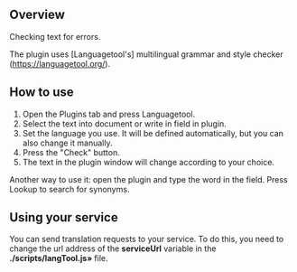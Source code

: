 ## Overview

Checking text for errors.

The plugin uses [Languagetool's] multilingual grammar and style checker (https://languagetool.org/).

## How to use

1. Open the Plugins tab and press Languagetool.
2. Select the text into document or write in field in plugin.
3. Set the language you use. It will be defined automatically, but you can also change it manually.
4. Press the "Check" button.
5. The text in the plugin window will change according to your choice.

Another way to use it: open the plugin and type the word in the field. Press Lookup to search for synonyms.

## Using your service

You can send translation requests to your service. To do this, you need to change the url
address of the **serviceUrl** variable in the **./scripts/langTool.js»** file.